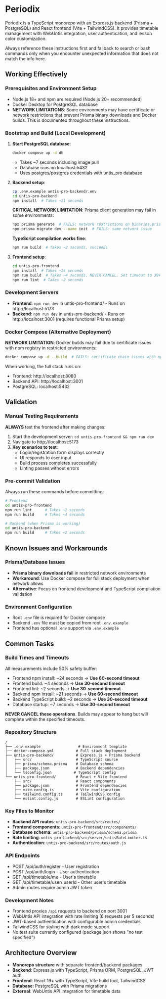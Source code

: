# Periodix

Periodix is a TypeScript monorepo with an Express.js backend (Prisma + PostgreSQL) and React frontend (Vite + TailwindCSS). It provides timetable management with WebUntis integration, user authentication, and lesson color customization.

Always reference these instructions first and fallback to search or bash commands only when you encounter unexpected information that does not match the info here.

## Working Effectively

### Prerequisites and Environment Setup

-   Node.js 18+ and npm are required (Node.js 20+ recommended)
-   Docker Desktop for PostgreSQL database
-   **NETWORK LIMITATIONS**: Some environments may have certificate or network restrictions that prevent Prisma binary downloads and Docker builds. This is documented throughout these instructions.

### Bootstrap and Build (Local Development)

1. **Start PostgreSQL database**:

    ```bash
    docker compose up -d db
    ```

    - Takes ~7 seconds including image pull
    - Database runs on localhost:5432
    - Uses postgres/postgres credentials with untis_pro database

2. **Backend setup**:

    ```bash
    cp .env.example untis-pro-backend/.env
    cd untis-pro-backend
    npm install  # Takes ~21 seconds
    ```

    **CRITICAL NETWORK LIMITATION**: Prisma client generation may fail in some environments:

    ```bash
    npx prisma generate  # FAILS: network restrictions on binaries.prisma.sh
    npx prisma migrate dev --name init  # FAILS: same network issue
    ```

    **TypeScript compilation works fine**:

    ```bash
    npm run build  # Takes ~2 seconds, succeeds
    ```

3. **Frontend setup**:
    ```bash
    cd untis-pro-frontend
    npm install  # Takes ~24 seconds
    npm run build  # Takes ~4 seconds. NEVER CANCEL. Set timeout to 30+ seconds.
    npm run lint  # Takes ~2 seconds
    ```

### Development Servers

-   **Frontend**: `npm run dev` in untis-pro-frontend/ - Runs on http://localhost:5173
-   **Backend**: `npm run dev` in untis-pro-backend/ - Runs on http://localhost:3001 (requires functional Prisma setup)

### Docker Compose (Alternative Deployment)

**NETWORK LIMITATION**: Docker builds may fail due to certificate issues with npm registry in restricted environments:

```bash
docker compose up -d --build  # FAILS: certificate chain issues with npm
```

When working, the full stack runs on:

-   Frontend: http://localhost:8080
-   Backend API: http://localhost:3001
-   PostgreSQL: localhost:5432

## Validation

### Manual Testing Requirements

**ALWAYS** test the frontend after making changes:

1. Start the development server: `cd untis-pro-frontend && npm run dev`
2. Navigate to http://localhost:5173
3. **Key scenarios to test**:
    - Login/registration form displays correctly
    - UI responds to user input
    - Build process completes successfully
    - Linting passes without errors

### Pre-commit Validation

Always run these commands before committing:

```bash
# Frontend
cd untis-pro-frontend
npm run lint      # Takes ~2 seconds
npm run build     # Takes ~4 seconds

# Backend (when Prisma is working)
cd untis-pro-backend
npm run build     # Takes ~2 seconds
```

## Known Issues and Workarounds

### Prisma/Database Issues

-   **Prisma binary downloads fail** in restricted network environments
-   **Workaround**: Use Docker compose for full stack deployment when network allows
-   **Alternative**: Focus on frontend development and TypeScript compilation validation

### Environment Configuration

-   Root `.env` file is required for Docker compose
-   Backend `.env` file must be copied from root `.env.example`
-   Frontend has optional `.env` support via `.env.example`

## Common Tasks

### Build Times and Timeouts

All measurements include 50% safety buffer:

-   Frontend npm install: ~24 seconds → **Use 60-second timeout**
-   Frontend build: ~4 seconds → **Use 30-second timeout**
-   Frontend lint: ~2 seconds → **Use 30-second timeout**
-   Backend npm install: ~21 seconds → **Use 60-second timeout**
-   Backend TypeScript build: ~2 seconds → **Use 30-second timeout**
-   Database startup: ~7 seconds → **Use 30-second timeout**

**NEVER CANCEL these operations**. Builds may appear to hang but will complete within the specified timeouts.

### Repository Structure

```
/
├── .env.example                 # Environment template
├── docker-compose.yml          # Full stack deployment
├── untis-pro-backend/          # Express.js + Prisma backend
│   ├── src/                    # TypeScript source
│   ├── prisma/schema.prisma    # Database schema
│   ├── package.json            # Backend dependencies
│   └── tsconfig.json          # TypeScript config
└── untis-pro-frontend/         # React + Vite frontend
    ├── src/                    # React components
    ├── package.json            # Frontend dependencies
    ├── vite.config.ts          # Vite configuration
    ├── tailwind.config.ts      # TailwindCSS config
    └── eslint.config.js        # ESLint configuration
```

### Key Files to Monitor

-   **Backend API routes**: `untis-pro-backend/src/routes/`
-   **Frontend components**: `untis-pro-frontend/src/components/`
-   **Database schema**: `untis-pro-backend/prisma/schema.prisma`
-   **Rate limiting**: `untis-pro-backend/src/server/untisRateLimiter.ts`
-   **Authentication**: `untis-pro-backend/src/routes/auth.js`

### API Endpoints

-   POST /api/auth/register - User registration
-   POST /api/auth/login - User authentication
-   GET /api/timetable/me - User's timetable
-   GET /api/timetable/user/:userId - Other user's timetable
-   Admin routes require admin JWT token

### Development Notes

-   Frontend proxies `/api` requests to backend on port 3001
-   WebUntis API integration with rate limiting (6 requests per 5 seconds)
-   JWT-based authentication with configurable admin credentials
-   TailwindCSS for styling with dark mode support
-   No test suite currently configured (package.json shows "no test specified")

## Architecture Overview

-   **Monorepo structure** with separate frontend/backend packages
-   **Backend**: Express.js with TypeScript, Prisma ORM, PostgreSQL, JWT auth
-   **Frontend**: React 19+ with TypeScript, Vite build tool, TailwindCSS
-   **Database**: PostgreSQL with Prisma migrations
-   **External**: WebUntis API integration for timetable data
